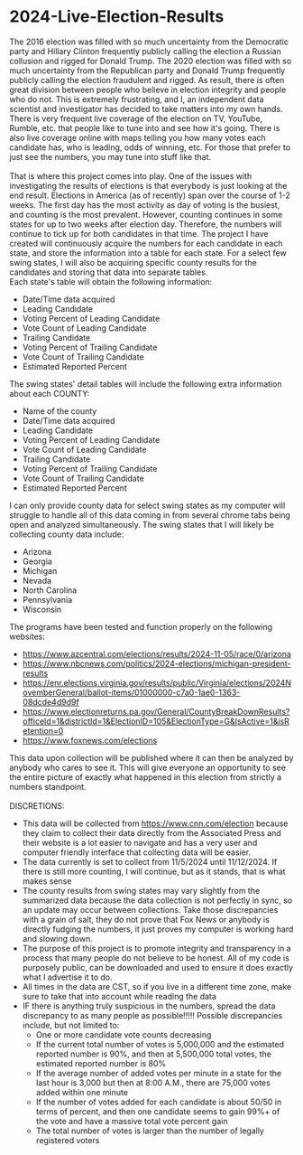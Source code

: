 # 2024-Live-Election-Results
The 2016 election was filled with so much uncertainty from the Democratic party and Hillary Clinton frequently publicly calling the election a Russian collusion and rigged for Donald Trump. The 2020 election was filled with so much uncertainty from the Republican party and Donald Trump frequently publicly calling the election fraudulent and rigged. As result, there is often great division between people who believe in election integrity and people who do not. This is extremely frustrating, and I, an independent data scientist and investigator has decided to take matters into my own hands. There is very frequent live coverage of the election on TV, YouTube, Rumble, etc. that people like to tune into and see how it's going. There is also live coverage online with maps telling you how many votes each candidate has, who is leading, odds of winning, etc. For those that prefer to just see the numbers, you may tune into stuff like that.\
\
That is where this project comes into play. One of the issues with investigating the results of elections is that everybody is just looking at the end result. Elections in America (as of recently) span over the course of 1-2 weeks. The first day has the most activity as day of voting is the busiest, and counting is the most prevalent. However, counting continues in some states for up to two weeks after election day. Therefore, the numbers will continue to tick up for both candidates in that time. The project I have created will continuously acquire the numbers for each candidate in each state, and store the information into a table for each state. For a select few swing states, I will also be acquiring specific county results for the candidates and storing that data into separate tables.\
Each state's table will obtain the following information:
- Date/Time data acquired
- Leading Candidate
- Voting Percent of Leading Candidate
- Vote Count of Leading Candidate
- Trailing Candidate
- Voting Percent of Trailing Candidate
- Vote Count of Trailing Candidate
- Estimated Reported Percent

<!-- end of the list -->

The swing states' detail tables will include the following extra information about each COUNTY:
- Name of the county
- Date/Time data acquired
- Leading Candidate
- Voting Percent of Leading Candidate
- Vote Count of Leading Candidate
- Trailing Candidate
- Voting Percent of Trailing Candidate
- Vote Count of Trailing Candidate
- Estimated Reported Percent

<!-- end of the list -->

I can only provide county data for select swing states as my computer will struggle to handle all of this data coming in from several chrome tabs being open and analyzed simultaneously. The swing states that I will likely be collecting county data include:
- Arizona
- Georgia
- Michigan
- Nevada
- North Carolina
- Pennsylvania
- Wisconsin

<!-- end of the list -->

The programs have been tested and function properly on the following websites:
- https://www.azcentral.com/elections/results/2024-11-05/race/0/arizona
- https://www.nbcnews.com/politics/2024-elections/michigan-president-results
- https://enr.elections.virginia.gov/results/public/Virginia/elections/2024NovemberGeneral/ballot-items/01000000-c7a0-1ae0-1363-08dcde4d9d9f
- https://www.electionreturns.pa.gov/General/CountyBreakDownResults?officeId=1&districtId=1&ElectionID=105&ElectionType=G&IsActive=1&isRetention=0
- https://www.foxnews.com/elections 

<!-- end of the list -->

This data upon collection will be published where it can then be analyzed by anybody who cares to see it. This will give everyone an opportunity to see the entire picture of exactly what happened in this election from strictly a numbers standpoint. \
\
DISCRETIONS:
- This data will be collected from https://www.cnn.com/election because they claim to collect their data directly from the Associated Press and their website is a lot easier to navigate and has a very user and computer friendly interface that collecting data will be easier.
- The data currently is set to collect from 11/5/2024 until 11/12/2024. If there is still more counting, I will continue, but as it stands, that is what makes sense
- The county results from swing states may vary slightly from the summarized data because the data collection is not perfectly in sync, so an update may occur between collections. Take those discrepancies with a grain of salt, they do not prove that Fox News or anybody is directly fudging the numbers, it just proves my computer is working hard and slowing down.
- The purpose of this project is to promote integrity and transparency in a process that many people do not believe to be honest. All of my code is purposely public, can be downloaded and used to ensure it does exactly what I advertise it to do.
- All times in the data are CST, so if you live in a different time zone, make sure to take that into account while reading the data
- IF there is anything truly suspicious in the numbers, spread the data discrepancy to as many people as possible!!!!! Possible discrepancies include, but not limited to:
  - One or more candidate vote counts decreasing
  - If the current total number of votes is 5,000,000 and the estimated reported number is 90%, and then at 5,500,000 total votes, the estimated reported number is 80%
  - If the average number of added votes per minute in a state for the last hour is 3,000 but then at 8:00 A.M., there are 75,000 votes added within one minute
  - If the number of votes added for each candidate is about 50/50 in terms of percent, and then one candidate seems to gain 99%+ of the vote and have a massive total vote percent gain
  - The total number of votes is larger than the number of legally registered voters

